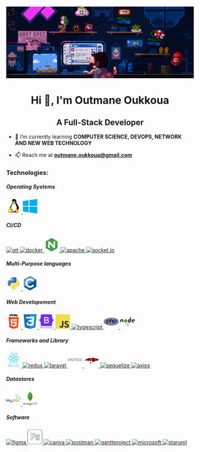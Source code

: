 [![MasterHead](https://raw.githubusercontent.com/mosh3eb/Portfolio_Page/main/images/bg.gif)](https://github.com/OutmaneOukkoua)
<h1 align="center">Hi 👋, I'm Outmane Oukkoua</h1>
<h2 align="center">A Full-Stack Developer</h3>


- 🌱 I’m currently learning **COMPUTER SCIENCE, DEVOPS, NETWORK AND NEW WEB TECHNOLOGY**

- 📫 Reach me at **outmane.oukkoua@gmail.com**


<h3 align="left">Technologies:</h3>

##### Operating Systems
<p align="left">
  <a href="https://www.linux.org/" target="_blank" rel="noreferrer"> <img src="https://raw.githubusercontent.com/devicons/devicon/master/icons/linux/linux-original.svg" alt="linux" width="40" height="40"/> </a>
  <a href="https://www.microsoft.com/en-us/windows" target="_blank" rel="noreferrer"> <img src="https://raw.githubusercontent.com/devicons/devicon/master/icons/windows8/windows8-original.svg" alt="windows" width="40" height="40"/> </a>
</p>

##### CI/CD
<p align="left">
  <a href="https://git-scm.com/" target="_blank" rel="noreferrer"> <img src="https://encrypted-tbn0.gstatic.com/images?q=tbn:ANd9GcQAqhAiJKddYc00qHoH_QUYaCz_KijP2JKZnxSIZ_HhHt5ImYt_rn-GnZwyuzTVemq_6ho&usqp=CAU" alt="git" width="40" height="40"/> </a>
  <a href="https://hub.docker.com/" target="_blank" rel="noreferrer"> <img src="https://encrypted-tbn0.gstatic.com/images?q=tbn:ANd9GcTP2Ie3nXShciKnXAthEMiWkbYHbWZfiTEJNy0IHOsNgNpgaQwzo7B1rYDg5JuepfqsGx4&usqp=CAU" alt="docker" width="40" height="40"/> </a>
  <a href="https://www.nginx.com/" target="_blank" rel="noreferrer"> <img src="https://raw.githubusercontent.com/Nukecraft5419/Nukecraft5419/main/skills/nginx.png" alt="nginx" width="40" height="40"/> </a>
  <a href="https://httpd.apache.org/" target="_blank" rel="noreferrer"> <img src="https://w7.pngwing.com/pngs/130/892/png-transparent-apache-tomcat-apache-http-server-web-server-java-servlet-javaserver-pages-others-miscellaneous-text-logo-thumbnail.png" alt="apache" width="40" height="40"/> </a>
  <a href="https://socket.io/" target="_blank" rel="noreferrer"> <img src="https://encrypted-tbn0.gstatic.com/images?q=tbn:ANd9GcSINpF5lSHN-nORBrUJPWUME_1y8wxXyyKrgFpvRZKLTYqctmdBWCZMAtTNAgDkjq90FSc&usqp=CAU" alt="socket.io" width="40" height="40"/> </a>
</p>

##### Multi-Purpose languages
<p align="left">
  <a href="https://www.python.org" target="_blank" rel="noreferrer"> <img src="https://raw.githubusercontent.com/devicons/devicon/master/icons/python/python-original.svg" alt="python" width="40" height="40"/> </a>
  <a href="https://www.learn-c.org/" target="_blank" rel="noreferrer"> <img src="https://raw.githubusercontent.com/devicons/devicon/master/icons/c/c-original.svg" alt="python" width="40" height="40"/> </a>
</p>

##### Web Developement
<p align="left">
  <a href="https://www.w3.org/html/" target="_blank" rel="noreferrer"> <img src="https://raw.githubusercontent.com/devicons/devicon/master/icons/html5/html5-original-wordmark.svg" alt="html5" width="40" height="40"/> </a>
  <a href="https://www.w3.org/css/" target="_blank" rel="noreferrer"> <img src="https://raw.githubusercontent.com/devicons/devicon/master/icons/css3/css3-original.svg" alt="css3" width="40" height="40"/> </a>
  <a href="https://getbootstrap.com" target="_blank" rel="noreferrer"> <img src="https://raw.githubusercontent.com/devicons/devicon/master/icons/bootstrap/bootstrap-plain-wordmark.svg" alt="bootstrap" width="40" height="40"/> </a>
  <a href="https://developer.mozilla.org/en-US/docs/Web/JavaScript" target="_blank" rel="noreferrer"> <img src="https://raw.githubusercontent.com/devicons/devicon/master/icons/javascript/javascript-original.svg" alt="javascript" width="40" height="40"/> </a>
  <a href="https://www.typescriptlang.org/" target="_blank" rel="noreferrer"> <img src="https://upload.wikimedia.org/wikipedia/commons/thumb/4/4c/Typescript_logo_2020.svg/2048px-Typescript_logo_2020.svg.png" alt="typescript" width="40" height="40"/> </a>
  <a href="https://www.php.net" target="_blank" rel="noreferrer"> <img src="https://raw.githubusercontent.com/devicons/devicon/master/icons/php/php-original.svg" alt="php" width="40" height="40"/> </a>
  <a href="https://nodejs.org" target="_blank" rel="noreferrer"> <img src="https://raw.githubusercontent.com/devicons/devicon/master/icons/nodejs/nodejs-original-wordmark.svg" alt="nodejs" width="40" height="40"/> </a>
</p>

##### Frameworks and Library
<p align="left">
  <a href="https://reactjs.org/" target="_blank" rel="noreferrer"> <img src="https://raw.githubusercontent.com/devicons/devicon/master/icons/react/react-original-wordmark.svg" alt="react" width="40" height="40"/> </a>
<a href="https://redux.js.org/" target="_blank" rel="noreferrer"> <img src="https://e7.pngegg.com/pngimages/724/234/png-clipart-redux-react-javascript-vue-js-single-page-application-others-miscellaneous-purple-thumbnail.png" alt="redux" width="40" height="40"/> </a>
  <a href="https://laravel.com/" target="_blank" rel="noreferrer"> <img src="https://encrypted-tbn0.gstatic.com/images?q=tbn:ANd9GcQdIgJwT2euE3rDVz4nzSrdI3qRjMRIdHuajzk6kfKU8CmSbl2mmlIuNKJkb_P5XkSjjy0&usqp=CAU" alt="laravel" width="40" height="40"/> </a>
  <a href="https://expressjs.com" target="_blank" rel="noreferrer"> <img src="https://raw.githubusercontent.com/devicons/devicon/master/icons/express/express-original-wordmark.svg" alt="express" width="40" height="40"/> </a>
  <a href="https://mongoosejs.com" target="_blank" rel="noreferrer"> <img src="https://raw.githubusercontent.com/github/explore/80688e429a7d4ef2fca1e82350fe8e3517d3494d/topics/mongoose/mongoose.png" alt="mongoose" width="40" height="40"/> </a>
<a href="https://sequelize.org/" target="_blank" rel="noreferrer"> <img src="https://encrypted-tbn0.gstatic.com/images?q=tbn:ANd9GcTbaa90od4jPrZxQ_Rbo721GYTiR3ESbwZinQ&s" alt="sequelize" width="40" height="40"/> </a>
  <a href="https://axios-http.com/docs/intro" target="_blank" rel="noreferrer"> <img src="https://avatars.githubusercontent.com/u/32372333?s=280&v=4" alt="axios" width="40" height="40"/> </a>
</p>
  
##### Datastores
<p align="left">
  <a href="https://www.mysql.com/" target="_blank" rel="noreferrer"> <img src="https://raw.githubusercontent.com/devicons/devicon/master/icons/mysql/mysql-original-wordmark.svg" alt="mysql" width="40" height="40"/> </a>
  <a href="https://www.mongodb.com/" target="_blank" rel="noreferrer"> <img src="https://raw.githubusercontent.com/devicons/devicon/master/icons/mongodb/mongodb-original-wordmark.svg" alt="mongodb" width="40" height="40"/> </a>
</p>

##### Software
<p align="left"> <a href="https://www.figma.com/" target="_blank" rel="noreferrer"> <img src="https://www.vectorlogo.zone/logos/figma/figma-icon.svg" alt="figma" width="40" height="40"/> </a> 
  <a href="https://www.photoshop.com/en" target="_blank" rel="noreferrer"> <img src="https://raw.githubusercontent.com/devicons/devicon/master/icons/photoshop/photoshop-line.svg" alt="photoshop" width="40" height="40"/> </a> 
  <a href="https://canva.com/" target="_blank" rel="noreferrer"> <img src="https://encrypted-tbn0.gstatic.com/images?q=tbn:ANd9GcSyCxVKfKQhBdp486QUIKvFRZ5heswrouj6L_1QVUxhFrPDLmys4pXwP4bZulvZH9WH7zM&usqp=CAU" alt="canva" width="40" height="40"/> </a> 
  <a href="https://postman.com" target="_blank" rel="noreferrer"> <img src="https://www.vectorlogo.zone/logos/getpostman/getpostman-icon.svg" alt="postman" width="40" height="40"/> </a> 
  <a href="https://www.ganttproject.biz/" target="_blank" rel="noreferrer"> <img src="https://encrypted-tbn0.gstatic.com/images?q=tbn:ANd9GcTMy5-HpBYByIFmFQ4WxYxDRkAS5jcLlsmGG5-XOWH5Aw&s" alt="ganttproject" width="40" height="40"/> </a> 
  <a href="https://www.microsoft.com/en/microsoft-365/business/compare-all-microsoft-365-business-products-b?ef_id=_k_CjwKCAiAqY6tBhAtEiwAHeRopXooIM4dXgFw8eHw6x9fTLGv0D_n0eoAsgfn83q_Rtip8bUwkNoLGxoCGIYQAvD_BwE_k_&OCID=AIDcmmhtuf96a9_SEM__k_CjwKCAiAqY6tBhAtEiwAHeRopXooIM4dXgFw8eHw6x9fTLGv0D_n0eoAsgfn83q_Rtip8bUwkNoLGxoCGIYQAvD_BwE_k_&gad_source=1&gclid=CjwKCAiAqY6tBhAtEiwAHeRopXooIM4dXgFw8eHw6x9fTLGv0D_n0eoAsgfn83q_Rtip8bUwkNoLGxoCGIYQAvD_BwE&market=af" target="_blank" rel="noreferrer"> <img src="https://w7.pngwing.com/pngs/833/158/png-transparent-office-365-logo-microsoft-office-365-office-online-computer-software-office-text-trademark-orange-thumbnail.png" alt="microsoft" width="40" height="40"/> </a>
<a href="https://staruml.io/" target="_blank" rel="noreferrer"> <img src="https://media.imgcdn.org/repo/2023/03/mklabs-staruml/staruml-logo.png" alt="staruml" width="40" height="40"/> </a> </p>
